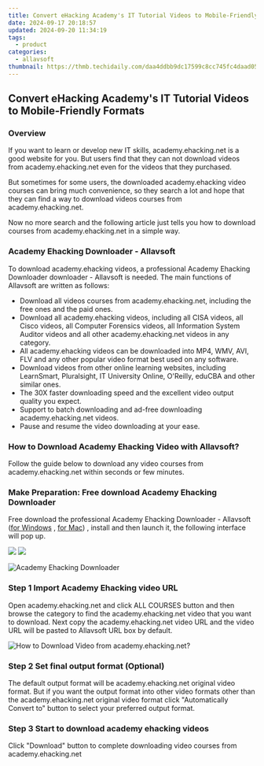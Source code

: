 ```yaml
---
title: Convert eHacking Academy's IT Tutorial Videos to Mobile-Friendly Formats
date: 2024-09-17 20:18:57
updated: 2024-09-20 11:34:19
tags:
  - product
categories:
  - allavsoft
thumbnail: https://thmb.techidaily.com/daa4ddbb9dc17599c8cc745fc4daad052ccf0ddb620b28a0347c7de8e4fb4249.jpg
---
```


## Convert eHacking Academy's IT Tutorial Videos to Mobile-Friendly Formats

### Overview

If you want to learn or develop new IT skills, academy.ehacking.net is a good website for you. But users find that they can not download videos from academy.ehacking.net even for the videos that they purchased.

But sometimes for some users, the downloaded academy.ehacking video courses can bring much convenience, so they search a lot and hope that they can find a way to download videos courses from academy.ehacking.net.

Now no more search and the following article just tells you how to download courses from academy.ehacking.net in a simple way.

### Academy Ehacking Downloader - Allavsoft

To download academy.ehacking videos, a professional Academy Ehacking Downloader downloader - Allavsoft is needed. The main functions of Allavsoft are written as follows:

* Download all videos courses from academy.ehacking.net, including the free ones and the paid ones.
* Download all academy.ehacking videos, including all CISA videos, all Cisco videos, all Computer Forensics videos, all Information System Auditor videos and all other academy.ehacking.net videos in any category.
* All academy.ehacking videos can be downloaded into MP4, WMV, AVI, FLV and any other popular video format best used on any software.
* Download videos from other online learning websites, including LearnSmart, Pluralsight, IT University Online, O'Reilly, eduCBA and other similar ones.
* The 30X faster downloading speed and the excellent video output quality you expect.
* Support to batch downloading and ad-free downloading academy.ehacking.net videos.
* Pause and resume the video downloading at your ease.

### How to Download Academy Ehacking Video with Allavsoft?

Follow the guide below to download any video courses from academy.ehacking.net within seconds or few minutes.

### Make Preparation: Free download Academy Ehacking Downloader

Free download the professional Academy Ehacking Downloader - Allavsoft ([for Windows](https://tools.techidaily.com/allavsoft/products/) , [for Mac](https://tools.techidaily.com/allavsoft/products/)) , install and then launch it, the following interface will pop up.

[![](https://www.allavsoft.com/how-to/../images/how-to/free-download-win.jpg)](https://tools.techidaily.com/allavsoft/products/) [![](https://www.allavsoft.com/how-to/../images/how-to/free-download-mac.jpg)](https://tools.techidaily.com/allavsoft/products/)

![Academy Ehacking Downloader](https://www.allavsoft.com/how-to/../images/allavsoft/screen-shot-600.jpg)

### Step 1 Import Academy Ehacking video URL

Open academy.ehacking.net and click ALL COURSES button and then browse the category to find the academy.ehacking.net video that you want to download. Next copy the academy.ehacking.net video URL and the video URL will be pasted to Allavsoft URL box by default.

![How to Download Video from academy.ehacking.net?](https://www.allavsoft.com/how-to/../images/how-to/download-rtmp-video/download-rtmp-video.jpg)

### Step 2 Set final output format (Optional)

The default output format will be academy.ehacking.net original video format. But if you want the output format into other video formats other than the academy.ehacking.net original video format click "Automatically Convert to" button to select your preferred output format.

### Step 3 Start to download academy ehacking videos

Click "Download" button to complete downloading video courses from academy.ehacking.net

<ins class="adsbygoogle"
     style="display:block"
     data-ad-format="autorelaxed"
     data-ad-client="ca-pub-7571918770474297"
     data-ad-slot="1223367746"></ins>



<ins class="adsbygoogle"
     style="display:block"
     data-ad-client="ca-pub-7571918770474297"
     data-ad-slot="8358498916"
     data-ad-format="auto"
     data-full-width-responsive="true"></ins>
